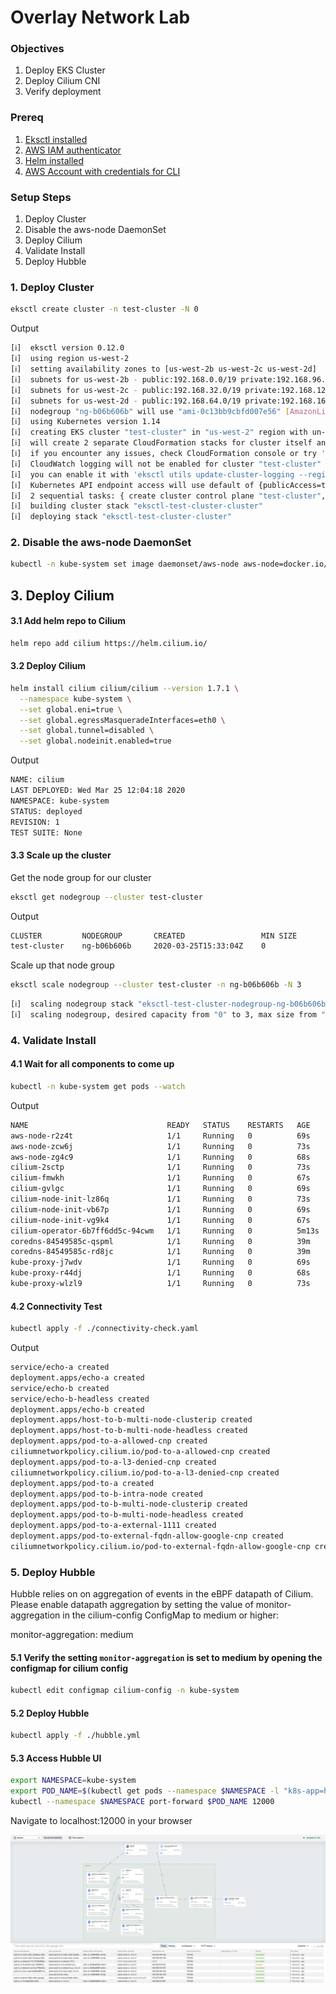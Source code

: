 # Overlay Network Lab

### Objectives
1. Deploy EKS Cluster
2. Deploy Cilium CNI 
3. Verify deployment

### Prereq
1. [Eksctl installed](CH01/CH01_L05)
2. [AWS IAM authenticator](https://docs.aws.amazon.com/eks/latest/userguide/install-aws-iam-authenticator.html)  
3. [Helm installed](https://helm.sh/docs/intro/install/)
4. [AWS Account with credentials for CLI](https://docs.aws.amazon.com/cli/latest/userguide/cli-chap-configure.html)

### Setup Steps
1. Deploy Cluster
2. Disable the aws-node DaemonSet
3. Deploy Cilium 
4. Validate Install
5. Deploy Hubble

### 1. Deploy Cluster

```bash
eksctl create cluster -n test-cluster -N 0
```

Output
```bash
[ℹ]  eksctl version 0.12.0
[ℹ]  using region us-west-2
[ℹ]  setting availability zones to [us-west-2b us-west-2c us-west-2d]
[ℹ]  subnets for us-west-2b - public:192.168.0.0/19 private:192.168.96.0/19
[ℹ]  subnets for us-west-2c - public:192.168.32.0/19 private:192.168.128.0/19
[ℹ]  subnets for us-west-2d - public:192.168.64.0/19 private:192.168.160.0/19
[ℹ]  nodegroup "ng-b06b606b" will use "ami-0c13bb9cbfd007e56" [AmazonLinux2/1.14]
[ℹ]  using Kubernetes version 1.14
[ℹ]  creating EKS cluster "test-cluster" in "us-west-2" region with un-managed nodes
[ℹ]  will create 2 separate CloudFormation stacks for cluster itself and the initial nodegroup
[ℹ]  if you encounter any issues, check CloudFormation console or try 'eksctl utils describe-stacks --region=us-west-2 --cluster=test-cluster'
[ℹ]  CloudWatch logging will not be enabled for cluster "test-cluster" in "us-west-2"
[ℹ]  you can enable it with 'eksctl utils update-cluster-logging --region=us-west-2 --cluster=test-cluster'
[ℹ]  Kubernetes API endpoint access will use default of {publicAccess=true, privateAccess=false} for cluster "test-cluster" in "us-west-2"
[ℹ]  2 sequential tasks: { create cluster control plane "test-cluster", create nodegroup "ng-b06b606b" }
[ℹ]  building cluster stack "eksctl-test-cluster-cluster"
[ℹ]  deploying stack "eksctl-test-cluster-cluster"
```
### 2. Disable the aws-node DaemonSet


```bash
kubectl -n kube-system set image daemonset/aws-node aws-node=docker.io/spaster/alpine-sleep
```


## 3. Deploy Cilium 

#### 3.1 Add helm repo to Cilium 

```bash
helm repo add cilium https://helm.cilium.io/
```

#### 3.2 Deploy Cilium

```bash
helm install cilium cilium/cilium --version 1.7.1 \
  --namespace kube-system \
  --set global.eni=true \
  --set global.egressMasqueradeInterfaces=eth0 \
  --set global.tunnel=disabled \
  --set global.nodeinit.enabled=true
```
Output 
```bash
NAME: cilium
LAST DEPLOYED: Wed Mar 25 12:04:18 2020
NAMESPACE: kube-system
STATUS: deployed
REVISION: 1
TEST SUITE: None

```
#### 3.3 Scale up the cluster 

Get the node group for our cluster

```bash
eksctl get nodegroup --cluster test-cluster 
```
Output
```bash
CLUSTER         NODEGROUP       CREATED                 MIN SIZE        MAX SIZE        DESIRED CAPACITY        INSTANCE TYPE   IMAGE ID
test-cluster    ng-b06b606b     2020-03-25T15:33:04Z    0               0               0                       m5.large        ami-0c13bb9cbfd007e56

```

Scale up that node group 

```bash
eksctl scale nodegroup --cluster test-cluster -n ng-b06b606b -N 3
```

```bash
[ℹ]  scaling nodegroup stack "eksctl-test-cluster-nodegroup-ng-b06b606b" in cluster eksctl-test-cluster-cluster
[ℹ]  scaling nodegroup, desired capacity from "0" to 3, max size from "0" to 3
```
### 4. Validate Install

#### 4.1 Wait for all components to come up

```bash
kubectl -n kube-system get pods --watch
``` 
Output
```bash
NAME                               READY   STATUS    RESTARTS   AGE
aws-node-r2z4t                     1/1     Running   0          69s
aws-node-zcw6j                     1/1     Running   0          73s
aws-node-zg4c9                     1/1     Running   0          68s
cilium-2sctp                       1/1     Running   0          73s
cilium-fmwkh                       1/1     Running   0          67s
cilium-gvlgc                       1/1     Running   0          69s
cilium-node-init-lz86q             1/1     Running   0          73s
cilium-node-init-vb67p             1/1     Running   0          69s
cilium-node-init-vg9k4             1/1     Running   0          67s
cilium-operator-6b7ff6dd5c-94cwm   1/1     Running   0          5m13s
coredns-84549585c-qspml            1/1     Running   0          39m
coredns-84549585c-rd8jc            1/1     Running   0          39m
kube-proxy-j7wdv                   1/1     Running   0          69s
kube-proxy-r44dj                   1/1     Running   0          68s
kube-proxy-wlzl9                   1/1     Running   0          73s
```
#### 4.2 Connectivity Test 

```bash 
kubectl apply -f ./connectivity-check.yaml
```
Output
```bash
service/echo-a created
deployment.apps/echo-a created
service/echo-b created
service/echo-b-headless created
deployment.apps/echo-b created
deployment.apps/host-to-b-multi-node-clusterip created
deployment.apps/host-to-b-multi-node-headless created
deployment.apps/pod-to-a-allowed-cnp created
ciliumnetworkpolicy.cilium.io/pod-to-a-allowed-cnp created
deployment.apps/pod-to-a-l3-denied-cnp created
ciliumnetworkpolicy.cilium.io/pod-to-a-l3-denied-cnp created
deployment.apps/pod-to-a created
deployment.apps/pod-to-b-intra-node created
deployment.apps/pod-to-b-multi-node-clusterip created
deployment.apps/pod-to-b-multi-node-headless created
deployment.apps/pod-to-a-external-1111 created
deployment.apps/pod-to-external-fqdn-allow-google-cnp created
ciliumnetworkpolicy.cilium.io/pod-to-external-fqdn-allow-google-cnp created
```

### 5. Deploy Hubble

Hubble relies on on aggregation of events in the eBPF datapath of Cilium. Please enable datapath aggregation by setting the value of monitor-aggregation in the cilium-config ConfigMap to medium or higher:

monitor-aggregation: medium

#### 5.1  Verify the setting `monitor-aggregation` is set to medium by opening the configmap for cilium config

```bash
kubectl edit configmap cilium-config -n kube-system
``` 

#### 5.2 Deploy Hubble

```bash
kubectl apply -f ./hubble.yml
```

#### 5.3 Access Hubble UI

```bash
export NAMESPACE=kube-system
export POD_NAME=$(kubectl get pods --namespace $NAMESPACE -l "k8s-app=hubble-ui" -o jsonpath="{.items[0].metadata.name}")
kubectl --namespace $NAMESPACE port-forward $POD_NAME 12000
``` 

Navigate to localhost:12000 in your browser

![](./hubble.png)
